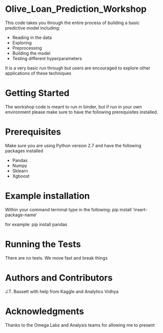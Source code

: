 # Olive_Loan_Prediction_Workshop
This code takes you through the entire process of building a basic predictive model including:
- Reading in the data
- Exploring
- Preprocessing
- Building the model
- Testing different hyperparameters

It is a very basic run through but users are encouraged to explore other applications of these techniques

# Getting Started
The workshop code is meant to run in binder, but if run in your own environment please make sure to have the following prerequisites installed.

# Prerequisites
Make sure you are using Python version 2.7 and have the following packages installed
- Pandas
- Numpy
- Sklearn
- Xgboost

# Example installation
Within your command terminal type in the following:
pip install 'insert-package-name'

for example:
pip install pandas

# Running the Tests
There are no tests. We move fast and break things

# Authors and Contributors
J.T. Bassett with help from Kaggle and Analytics Vidhya

# Acknowledgments
Thanks to the Omega Labs and Analysis teams for allowing me to present
